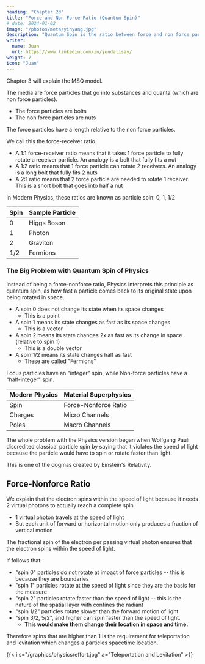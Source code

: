 ```yaml
---
heading: "Chapter 2d"
title: "Force and Non Force Ratio (Quantum Spin)"
# date: 2024-01-02
image: "/photos/meta/yinyang.jpg"
description: "Quantum Spin is the ratio between force and non force particles"
writer:
  name: Juan
  url: https://www.linkedin.com/in/jundalisay/
weight: 7
icon: "Juan"
---
```



Chapter 3 will explain the MSQ model. 

The media are force particles that go into substances and quanta (which are non force particles).
- The force particles are bolts
- The non force particles are nuts

The force particles have a length relative to the non force particles. 

We call this the force-receiver ratio. 

- A 1:1 force-receiver ratio means that it takes 1 force particle to fully rotate a receiver particle. An analogy is a bolt that fully fits a nut 
- A 1:2 ratio means that 1 force particle can rotate 2 receivers. An analogy is a long bolt that fully fits 2 nuts
- A 2:1 ratio means that 2 force particle are needed to rotate 1 receiver. This is a short bolt that goes into half a nut 
<!-- - A 0:1 ration means that 1 force particle does not spin a receiver -->

In Modern Physics, these ratios are known as particle spin: 0, 1, 1/2

Spin | Sample Particle
--- | ---
0 | Higgs Boson
1 | Photon 
2 | Graviton 
1/2 | Fermions


### The Big Problem with Quantum Spin of Physics

Instead of being a force-nonforce ratio, Physics interprets this principle as quantum spin, as how fast a particle comes back to its original state upon being rotated in space.

- A spin 0 does not change its state when its space changes
  - This is a point
- A spin 1 means its state changes as fast as its space changes
  - This is a vector
- A spin 2 means its state changes 2x as fast as its change in space (relative to spin 1)
  - This is a double vector
- A spin 1/2 means its state changes half as fast
  - These are called "Fermions" 

Focus particles have an "integer" spin, while Non-force particles have a "half-integer" spin.


Modern Physics | Material Superphysics
--- | ---
Spin | Force-Nonforce Ratio
Charges | Micro Channels
Poles | Macro Channels


The whole problem with the Physics version began when Wolfgang Pauli discredited classical particle spin by saying that it violates the speed of light because the particle would have to spin or rotate faster than light.

This is one of the dogmas created by Einstein's Relativity.

<!-- and is why Einstein is such an evil person in the intellectual sense. -->


## Force-Nonforce Ratio

We explain that the electron spins within the speed of light because it needs 2 virtual photons to actually reach a complete spin. 
- 1 virtual photon travels at the speed of light
- But each unit of forward or horizontal motion only produces a fraction of vertical motion 

The fractional spin of the electron per passing virtual photon ensures that the electron spins within the speed of light.  


If follows that:
- "spin 0" particles do not rotate at impact of force particles -- this is because they are boundaries
- "spin 1" particles rotate at the speed of light since they are the basis for the measure
- "spin 2" particles rotate faster than the speed of light -- this is the nature of the spatial layer with confines the radiant
- "spin 1/2" particles rotate slower than the forward motion of light
- "spin 3/2, 5/2", and higher can spin faster than the speed of light.
  - **This would make them change their location in space and time.** 

Therefore spins that are higher than 1 is the requirement for teleportation and levitation which changes a particles spacetime location.


{{< i s="/graphics/physics/effort.jpg" a="Teleportation and Levitation" >}}



<!--  charges represent the rotation direction of a spinning particle. 

Its **rotation orientation**, on the other hand, debited by up or down spin. 

This is revealed by running the particle through a magnetic field.
- This is because a magnetic field, as explained in Chapter 3, is really a flow of virtual photons `mor2`.
- These virtual photons are columnar in nature and so they corkscrew through other particles.


This columnar nature is the reason why Physics calls photons or force particles as being `spin 1`. 
- Matter particles on the other hand are flatter and non-columnar. 
- This makes them have a 'half-integer' spin.


When a `mor2` corkscrews through a particle, it causes that particle to spin.

An electron or `qor1` has spin `1/2`. And so a magnetic field will cause:
- half of the electrons to go in one direction and
- the rest to go to another. 

This can be explained classically without any quantum mechanics. 

In fact, this is what Lorentz and Zeeman assigned as the cause for the Zeeman Effect.  -->




<!-- light has direction as polarization    -->

<!-- Particle | Spin | Spin States
--- | --- | ---
Photon (mor1) | 1 | 3
Electron (qor1) | 1/2 |  -->

<!-- Flat 3-dimensional particles have a "spin" of 1/2 in Physics because they can flip. 

Linear and columnar particles have a "spin" of 1 in Physics because they are rigidly linear.

However, there are particles that can be linear and flat. Examples are:
- spacetime particles
- heat particles -->


<!-- For example, heat has a force that can make things expand. This is when heat switches from linear, going with photons, to flat, going with spacetime.

Likewise, spacetime particles can go from linear, as the force of gravity and dark matter, to being flat, as energetic vortices (barycenters) or empty space which have less energy.

Cartesian Physics is all about vortices whether it be spiral galaxies, spinning black holes, vortex hurricanes, or DNA helixes. 

Subatomic vortices are known as particle spin in Modern Physics which have the characeristics of charge and helicity. 

A particle is either positive, negative, or neutral based on Benjamin Franklin's naming convention. 

We replace this with female, male, and bisexual charge to stand for clockwise, anticlockwise, and cancelling rotations.  

This will make isotopes more intuitive, as an atom being more unstable or unsure of itself the more bisexual neutrons it has.

For example, Deuterium has less neutrons than Tritium and is more stable.

Uranium-235 has less neutrons than Uranium-238 and is more focused and fissile. 

Spin number is the ratio of force-particles that are needed to spin the matter-particle. For example, an electron is spin 1/2 and so needs 2 virtual photons to make a complete turn. 

Spin 3/2 and 5/2 particles therefore spin faster than the physical speed limit. This is why they are split up into "Cooper pairs" by spacetime. 

However, negating this effect by spacetime will lead to teleportation of matter. 

All particles move forward in space. Heliity is whether they move forward anticlockwise (right-handed) or clockwise (left-handed).

Helicity is relevant mostly for the weak force and particle decay. There are only left-handed neutrinos because W boson are huge relative to it, forcing it to move bottom-first. 
                                                   
  -->


